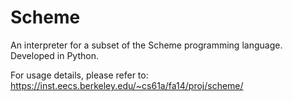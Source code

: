 # Scheme
An interpreter for a subset of the Scheme programming language. Developed in Python.

For usage details, please refer to: https://inst.eecs.berkeley.edu/~cs61a/fa14/proj/scheme/
